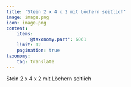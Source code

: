 ```yaml
---
title: 'Stein 2 x 4 x 2 mit Löchern seitlich'
image: image.png
icon: image.png
content:
    items:
        '@taxonomy.part': 6061
    limit: 12
    pagination: true
taxonomy:
    tag: translate
---
```


Stein 2 x 4 x 2 mit Löchern seitlich
